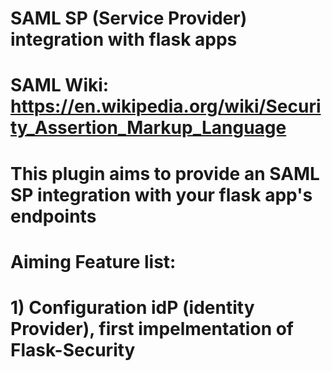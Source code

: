 # SAML SP (Service Provider) integration with flask apps

# SAML Wiki: https://en.wikipedia.org/wiki/Security_Assertion_Markup_Language
#  This plugin aims to provide an SAML SP integration with your flask app's endpoints
#    Aiming Feature list: 
#        1) Configuration idP (identity Provider), first impelmentation of Flask-Security
